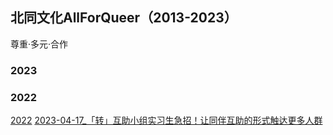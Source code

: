 ## 北同文化AllForQueer（2013-2023）
尊重·多元·合作

### 2023


### 2022
[2022](https://github.com/AllForQueer/AllForQueer.github.io/tree/main/2022)
[2023-04-17_「转」互助小组实习生急招！让同伴互助的形式触达更多人群](https://github.com/AllForQueer/AllForQueer.github.io/blob/main/2023/2023-04-17_%E3%80%8C%E8%BD%AC%E3%80%8D%E4%BA%92%E5%8A%A9%E5%B0%8F%E7%BB%84%E5%AE%9E%E4%B9%A0%E7%94%9F%E6%80%A5%E6%8B%9B%EF%BC%81%E8%AE%A9%E5%90%8C%E4%BC%B4%E4%BA%92%E5%8A%A9%E7%9A%84%E5%BD%A2%E5%BC%8F%E8%A7%A6%E8%BE%BE%E6%9B%B4%E5%A4%9A%E4%BA%BA%E7%BE%A4.html)
